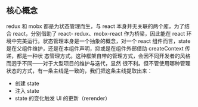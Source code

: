 ## 核心概念

redux 和 mobx 都是为状态管理⽽⽣，与 react 本身并⽆关联的两个库，为了结合 react，分别借助了 react- redux、mobx-react 作为桥梁，因此能在 react 环境中完美运⾏。状态管理本身是⼀个抽象的概念，对⼀个 react 组件⽽⾔，state 是在⽗组件维护，还是在本组件声明，抑或是在组件外部借助 createContext 传递，都是⼀种状 态管理⽅式。这种框架⾃带的管理⽅式，会因不同开发者的⻛格⽽迥乎不同——对于⼤型项⽬的维护与迭代，显然 很不利。但不管使⽤哪种管理状态的⽅式，有⼀条主线是⼀致的，我们把这条主线提取出来：

- 创建 state 
- 注⼊ state 
- state 的变化触发 UI 的更新（rerender）